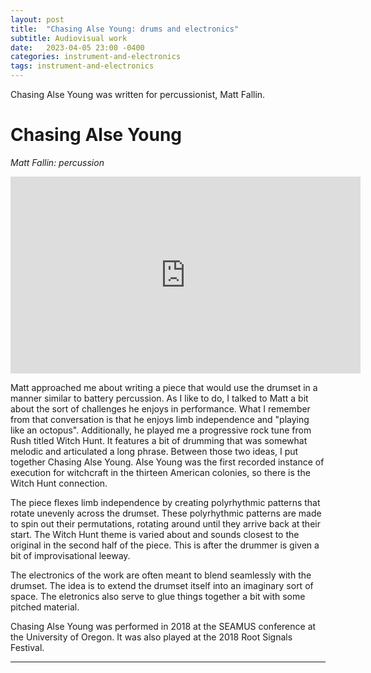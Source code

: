 ```yaml
---
layout: post
title:  "Chasing Alse Young: drums and electronics"
subtitle: Audiovisual work
date:   2023-04-05 23:00 -0400
categories: instrument-and-electronics
tags: instrument-and-electronics
---
```


Chasing Alse Young was written for percussionist, Matt Fallin.

# Chasing Alse Young
*Matt Fallin: percussion* <br>

<iframe width="560" height="315" src="https://www.youtube.com/embed/PD3I1o6GS2w" title="YouTube video player" frameborder="0" allow="accelerometer; autoplay; clipboard-write; encrypted-media; gyroscope; picture-in-picture; web-share" allowfullscreen></iframe>

<br>

Matt approached me about writing a piece that would use the drumset in a manner similar to battery percussion. As I like to do, I talked to Matt a bit about the sort of challenges he enjoys in performance. What I remember from that conversation is that he enjoys limb independence and "playing like an octopus". Additionally, he played me a progressive rock tune from Rush titled Witch Hunt. It features a bit of drumming that was somewhat melodic and articulated a long phrase. Between those two ideas, I put together Chasing Alse Young. Alse Young was the first recorded instance of execution for witchcraft in the thirteen American colonies, so there is the Witch Hunt connection.

The piece flexes limb independence by creating polyrhythmic patterns that rotate unevenly across the drumset. These polyrhythmic patterns are made to spin out their permutations, rotating around until they arrive back at their start. The Witch Hunt theme is varied about and sounds closest to the original in the second half of the piece. This is after the drummer is given a bit of improvisational leeway.  

The electronics of the work are often meant to blend seamlessly with the drumset. The idea is to extend the drumset itself into an imaginary sort of space. The eletronics also serve to glue things together a bit with some pitched material. 

 Chasing Alse Young was performed in 2018 at the SEAMUS conference at the University of Oregon. It was also played at the 2018 Root Signals Festival.  



---
<br>

